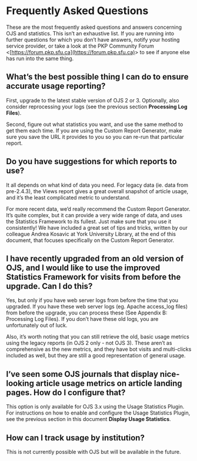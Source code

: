 # Frequently Asked Questions

These are the most frequently asked questions and answers concerning OJS and statistics. This isn’t an exhaustive list. If you are running into further questions for which you don’t have answers, notify your hosting service provider, or take a look at the PKP Community Forum &lt;[https://forum.pkp.sfu.ca](https://forum.pkp.sfu.ca)&gt; to see if anyone else has run into the same thing.

## **What’s the best possible thing I can do to ensure accurate usage reporting?**

First, upgrade to the latest stable version of OJS 2 or 3. Optionally, also consider reprocessing your logs \(see the previous section **Processing Log Files**\).

Second, figure out what statistics you want, and use the same method to get them each time. If you are using the Custom Report Generator, make sure you save the URL it provides to you so you can re-run that particular report.

## **Do you have suggestions for which reports to use**?

It all depends on what kind of data you need. For legacy data \(ie. data from pre-2.4.3\), the Views report gives a great overall snapshot of article usage, and it’s the least complicated metric to understand.

For more recent data, we’d really recommend the Custom Report Generator. It’s quite complex, but it can provide a very wide range of data, and uses the Statistics Framework to its fullest. Just make sure that you use it consistently! We have included a great set of tips and tricks, written by our colleague Andrea Kosavic at York University Library, at the end of this document, that focuses specifically on the Custom Report Generator.

## **I have recently upgraded from an old version of OJS, and I would like to use the improved Statistics Framework for visits from before the upgrade. Can I do this?**

Yes, but only if you have web server logs from before the time that you upgraded. If you have these web server logs \(eg. Apache access\_log files\) from before the upgrade, you can process these \(See Appendix B: Processing Log Files\). If you don’t have these old logs, you are unfortunately out of luck.

Also, it’s worth noting that you can still retrieve the old, basic usage metrics using the legacy reports \(in OJS 2 only - not OJS 3\). These aren’t as comprehensive as the new metrics, and they have bot visits and multi-clicks included as well, but they are still a good representation of general usage.

## **I’ve seen some OJS journals that display nice-looking article usage metrics on article landing pages. How do I configure that?**

This option is only available for OJS 3.x using the Usage Statistics Plugin.  For instructions on how to enable and configure the Usage Statistics Plugin, see the previous section in this document **Display Usage Statistics**.

## How can I track usage by institution?

This is not currently possible with OJS but will be available in the future.  
  


